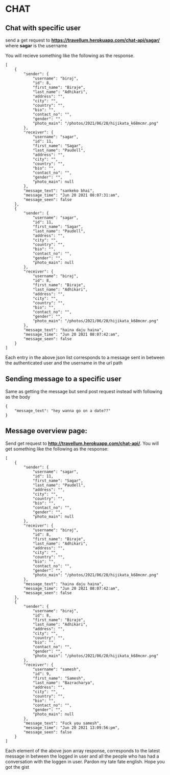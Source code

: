 # CHAT
## Chat with specific user 
send a get request to **https://travellum.herokuapp.com/chat-api/sagar/** where **sagar** is the username

You will recieve something like the following as the response. 
```
[
    {
        "sender": {
            "username": "biraj",
            "id": 8,
            "first_name": "Biraje",
            "last_name": "Adhikari",
            "address": "",
            "city": "",
            "country": "",
            "bio": "",
            "contact_no": "",
            "gender": "",
            "photo_main": "/photos/2021/06/20/hijikata_k68mcmr.png"
        },
        "receiver": {
            "username": "sagar",
            "id": 11,
            "first_name": "Sagar",
            "last_name": "Paudell",
            "address": "",
            "city": "",
            "country": "",
            "bio": "",
            "contact_no": "",
            "gender": "",
            "photo_main": null
        },
        "message_text": "sankeko bhai",
        "message_time": "Jun 20 2021 08:07:31:am",
        "message_seen": false
    },
    {
        "sender": {
            "username": "sagar",
            "id": 11,
            "first_name": "Sagar",
            "last_name": "Paudell",
            "address": "",
            "city": "",
            "country": "",
            "bio": "",
            "contact_no": "",
            "gender": "",
            "photo_main": null
        },
        "receiver": {
            "username": "biraj",
            "id": 8,
            "first_name": "Biraje",
            "last_name": "Adhikari",
            "address": "",
            "city": "",
            "country": "",
            "bio": "",
            "contact_no": "",
            "gender": "",
            "photo_main": "/photos/2021/06/20/hijikata_k68mcmr.png"
        },
        "message_text": "haina daju haina",
        "message_time": "Jun 20 2021 08:07:42:am",
        "message_seen": false
    }
]
```
Each entry in the above json list corresponds to a message sent in between 
the authenticated user and the username in the url path

## Sending message to a specific user
Same as getting the message but send post request instead with following as the body
```
{
    "message_text": "hey wanna go on a date??"
}

```

## Message overview page:
Send get request to **http://travellum.herokuapp.com/chat-api/**. You will get
something like the following as the response:
```
[
    {
        "sender": {
            "username": "sagar",
            "id": 11,
            "first_name": "Sagar",
            "last_name": "Paudell",
            "address": "",
            "city": "",
            "country": "",
            "bio": "",
            "contact_no": "",
            "gender": "",
            "photo_main": null
        },
        "receiver": {
            "username": "biraj",
            "id": 8,
            "first_name": "Biraje",
            "last_name": "Adhikari",
            "address": "",
            "city": "",
            "country": "",
            "bio": "",
            "contact_no": "",
            "gender": "",
            "photo_main": "/photos/2021/06/20/hijikata_k68mcmr.png"
        },
        "message_text": "haina daju haina",
        "message_time": "Jun 20 2021 08:07:42:am",
        "message_seen": false
    },
    {
        "sender": {
            "username": "biraj",
            "id": 8,
            "first_name": "Biraje",
            "last_name": "Adhikari",
            "address": "",
            "city": "",
            "country": "",
            "bio": "",
            "contact_no": "",
            "gender": "",
            "photo_main": "/photos/2021/06/20/hijikata_k68mcmr.png"
        },
        "receiver": {
            "username": "samesh",
            "id": 9,
            "first_name": "Samesh",
            "last_name": "Bazracharya",
            "address": "",
            "city": "",
            "country": "",
            "bio": "",
            "contact_no": "",
            "gender": "",
            "photo_main": null
        },
        "message_text": "Fuck you samesh",
        "message_time": "Jun 20 2021 13:09:56:pm",
        "message_seen": false
    }
]
```
Each element of the above json array response, corresponds to the latest 
message in between the logged in user and all the people who has had a 
conversation with the loggen in user. Pardon my tate fate english. Hope you
got the gist



